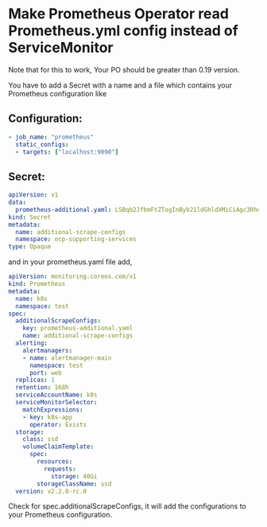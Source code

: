 # Make Prometheus Operator read Prometheus.yml config instead of ServiceMonitor

Note that for this to work, Your PO should be greater than 0.19 version.

You have to add a Secret with a name and a file which contains your Prometheus configuration like 

## Configuration:

```yaml
- job_name: "prometheus"
  static_configs:
  - targets: ["localhost:9090"]
```

## Secret:

```yaml
apiVersion: v1
data:
  prometheus-additional.yaml: LSBqb2JfbmFtZTogInByb21ldGhldXMiCiAgc3RhdGljX2NvbmZpZ3M6CiAgLSB0YXJnZXRzOiBbImxvY2FsaG9zdDo5MDkwIl0K
kind: Secret
metadata:
  name: additional-scrape-configs
  namespace: ocp-supporting-services
type: Opaque
```

and in your prometheus.yaml file add,

```yaml
apiVersion: monitoring.coreos.com/v1
kind: Prometheus
metadata:
  name: k8s
  namespace: test
spec:
  additionalScrapeConfigs:
    key: prometheus-additional.yaml
    name: additional-scrape-configs
  alerting:
    alertmanagers:
    - name: alertmanager-main
      namespace: test
      port: web
  replicas: 1
  retention: 168h
  serviceAccountName: k8s
  serviceMonitorSelector:
    matchExpressions:
    - key: k8s-app
      operator: Exists
  storage:
    class: ssd
    volumeClaimTemplate:
      spec:
        resources:
          requests:
            storage: 40Gi
        storageClassName: ssd
  version: v2.2.0-rc.0
```

Check for spec.additionalScrapeConfigs, it will add the configurations to your Prometheus configuration. 